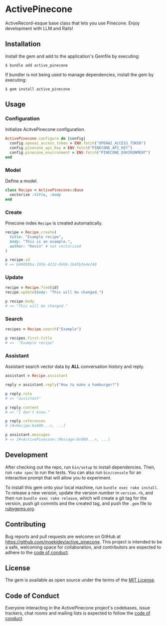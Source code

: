 # ActivePinecone

ActiveRecord-esque base class that lets you use Pinecone.
Enjoy development with LLM and Rails!

## Installation

Install the gem and add to the application's Gemfile by executing:

    $ bundle add active_pinecone

If bundler is not being used to manage dependencies, install the gem by executing:

    $ gem install active_pinecone

## Usage

### Configuration

Initialize AcitvePinecone configuration.

```ruby
ActivePinecone.configure do |config|
  config.openai_access_token = ENV.fetch("OPENAI_ACCESS_TOKEN")
  config.pinecone_api_key = ENV.fetch("PINECONE_API_KEY")
  config.pinecone_environment = ENV.fetch("PINECONE_ENVIRONMENT")
end
```

### Model

Define a model.

```ruby
class Recipe < ActivePinecone::Base
  vectorize :title, :body
end
```

### Create

Pinecone index `Recipe` is created automatically.

```ruby
recipe = Recipe.create(
  title: "Example recipe",
  body: "This is an example.",
  author: "Kevin" # not vectorized
)

p recipe.id
# => b49859ba-1956-4212-8dd4-1b45b3e4e240
```

### Update

```ruby
recipe = Recipe.find(id)
recipe.update(body: "This will be changed.")

p recipe.body
# => "This will be changed."
```

### Search

```ruby
recipes = Recipe.search("Example")

p recipes.first.title
# =>  "Example recipe"
```

### Assistant

Assistant search vector data by **ALL** conversation history and reply.

```ruby
assistant = Recipe.assistant

reply = assistant.reply("How to make a hamburger?")

p reply.role
# => "assistant"

p reply.content
# => "I don't know."

p reply.references
# [#<Recipe:0x000...>, ...]

p assistant.messages
# => [#<ActivePinecone::Message:0x000...>, ...]
```

## Development

After checking out the repo, run `bin/setup` to install dependencies. Then, run `rake spec` to run the tests. You can also run `bin/console` for an interactive prompt that will allow you to experiment.

To install this gem onto your local machine, run `bundle exec rake install`. To release a new version, update the version number in `version.rb`, and then run `bundle exec rake release`, which will create a git tag for the version, push git commits and the created tag, and push the `.gem` file to [rubygems.org](https://rubygems.org).

## Contributing

Bug reports and pull requests are welcome on GitHub at https://github.com/moekidev/active_pinecone. This project is intended to be a safe, welcoming space for collaboration, and contributors are expected to adhere to the [code of conduct](https://github.com/[USERNAME]/active_pinecone/blob/main/CODE_OF_CONDUCT.md).

## License

The gem is available as open source under the terms of the [MIT License](https://opensource.org/licenses/MIT).

## Code of Conduct

Everyone interacting in the ActivePinecone project's codebases, issue trackers, chat rooms and mailing lists is expected to follow the [code of conduct](https://github.com/[USERNAME]/active_pinecone/blob/main/CODE_OF_CONDUCT.md).
